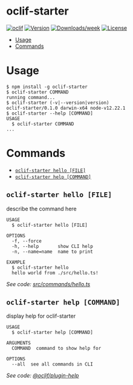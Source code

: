 oclif-starter
=============



[![oclif](https://img.shields.io/badge/cli-oclif-brightgreen.svg)](https://oclif.io)
[![Version](https://img.shields.io/npm/v/oclif-starter.svg)](https://npmjs.org/package/oclif-starter)
[![Downloads/week](https://img.shields.io/npm/dw/oclif-starter.svg)](https://npmjs.org/package/oclif-starter)
[![License](https://img.shields.io/npm/l/oclif-starter.svg)](https://github.com/BatuhanW/oclif-starter/blob/master/package.json)

<!-- toc -->
* [Usage](#usage)
* [Commands](#commands)
<!-- tocstop -->
# Usage
<!-- usage -->
```sh-session
$ npm install -g oclif-starter
$ oclif-starter COMMAND
running command...
$ oclif-starter (-v|--version|version)
oclif-starter/0.1.0 darwin-x64 node-v12.22.1
$ oclif-starter --help [COMMAND]
USAGE
  $ oclif-starter COMMAND
...
```
<!-- usagestop -->
# Commands
<!-- commands -->
* [`oclif-starter hello [FILE]`](#oclif-starter-hello-file)
* [`oclif-starter help [COMMAND]`](#oclif-starter-help-command)

## `oclif-starter hello [FILE]`

describe the command here

```
USAGE
  $ oclif-starter hello [FILE]

OPTIONS
  -f, --force
  -h, --help       show CLI help
  -n, --name=name  name to print

EXAMPLE
  $ oclif-starter hello
  hello world from ./src/hello.ts!
```

_See code: [src/commands/hello.ts](https://github.com/BatuhanW/oclif-starter/blob/v0.1.0/src/commands/hello.ts)_

## `oclif-starter help [COMMAND]`

display help for oclif-starter

```
USAGE
  $ oclif-starter help [COMMAND]

ARGUMENTS
  COMMAND  command to show help for

OPTIONS
  --all  see all commands in CLI
```

_See code: [@oclif/plugin-help](https://github.com/oclif/plugin-help/blob/v3.2.2/src/commands/help.ts)_
<!-- commandsstop -->
